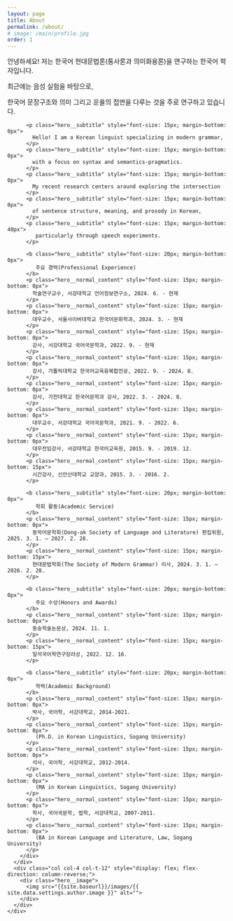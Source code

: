 ```yaml
---
layout: page
title: About
permalink: /about/
# image: /main/profile.jpg
order: 1
---
```


<div class="hero">
  <div class="container">
    <div class="row">
      <div class="col col-8 col-t-12 last-item">
        <div class="hero__content">
          <p class="hero__subtitle" style="font-size: 15px; margin-bottom: 0px">
            안녕하세요! 저는 한국어 현대문법론(통사론과 의미화용론)을 연구하는 한국어 학자입니다.
          </p>
          <p class="hero__subtitle" style="font-size: 15px; margin-bottom: 0px">
            최근에는 음성 실험을 바탕으로,
          </p>
          <p class="hero__subtitle" style="font-size: 15px; margin-bottom: 15px">
             한국어 문장구조와 의미 그리고 운율의 접면을 다루는 것을 주로 연구하고 있습니다.
          </p>

          <p class="hero__subtitle" style="font-size: 15px; margin-bottom: 0px">
            Hello! I am a Korean linguist specializing in modern grammar,
          </p>
          <p class="hero__subtitle" style="font-size: 15px; margin-bottom: 0px">
            with a focus on syntax and semantics-pragmatics.
          </p>
          <p class="hero__subtitle" style="font-size: 15px; margin-bottom: 0px">
            My recent research centers around exploring the intersection
          </p>
          <p class="hero__subtitle" style="font-size: 15px; margin-bottom: 0px">
            of sentence structure, meaning, and prosody in Korean,
          </p>
          <p class="hero__subtitle" style="font-size: 15px; margin-bottom: 40px">
             particularly through speech experiments.
          </p>

          <b class="hero__subtitle" style="font-size: 20px; margin-bottom: 0px">
             주요 경력(Professional Experience)
          </b>
          <p class="hero__normal_content" style="font-size: 15px; margin-bottom: 0px">
            학술연구교수, 서강대학교 언어정보연구소, 2024. 6. - 현재
          </p>
          <p class="hero__normal_content" style="font-size: 15px; margin-bottom: 0px">
            대우교수, 서울사이버대학교 한국어문화학과, 2024. 3. - 현재
          </p>
          <p class="hero__normal_content" style="font-size: 15px; margin-bottom: 0px">
            강사, 서강대학교 국어국문학과, 2022. 9. - 현재
          </p>
          <p class="hero__normal_content" style="font-size: 15px; margin-bottom: 0px">
            강사, 가톨릭대학교 한국어교육융복합전공, 2022. 9. - 2024. 8.
          </p>
          <p class="hero__normal_content" style="font-size: 15px; margin-bottom: 0px">
            강사, 가천대학교 한국어문학과 강사, 2022. 3. - 2024. 8.
          </p>
          <p class="hero__normal_content" style="font-size: 15px; margin-bottom: 0px">
            대우교수, 서강대학교 국어국문학과, 2021. 9. - 2022. 6.
          </p>
          <p class="hero__normal_content" style="font-size: 15px; margin-bottom: 0px">
            대우전임강사, 서강대학교 한국어교육원, 2015. 9. - 2019. 12.
          </p>
          <p class="hero__normal_content" style="font-size: 15px; margin-bottom: 15px">
            시간강사, 신안산대학교 교양과, 2015. 3. - 2016. 2.
          </p>

          <b class="hero__subtitle" style="font-size: 20px; margin-bottom: 0px">
             학회 활동(Academic Service)
          </b>
          <p class="hero__normal_content" style="font-size: 15px; margin-bottom: 0px">
            동악어문학회(Dong-ak Society of Language and Literature) 편집위원, 2025. 3. 1. – 2027. 2. 28.
          </p>
          <p class="hero__normal_content" style="font-size: 15px; margin-bottom: 15px">
            현대문법학회(The Society of Modern Grammar) 이사, 2024. 3. 1. – 2026. 2. 28.
          </p>

          <b class="hero__subtitle" style="font-size: 20px; margin-bottom: 0px">
             주요 수상(Honors and Awards)
          </b>
          <p class="hero__normal_content" style="font-size: 15px; margin-bottom: 0px">
            동숭학술논문상, 2024. 11. 1.
          </p>
          <p class="hero__normal_content" style="font-size: 15px; margin-bottom: 15px">
            일석국어학연구장려상, 2022. 12. 16.
          </p>

          <b class="hero__subtitle" style="font-size: 20px; margin-bottom: 0px">
             학력(Academic Background)
          </b>
          <p class="hero__normal_content" style="font-size: 15px; margin-bottom: 0px">
            박사, 국어학, 서강대학교, 2014-2021.
          </p>
          <p class="hero__normal_content" style="font-size: 15px; margin-bottom: 0px">
             (Ph.D. in Korean Linguistics, Sogang University)
          </p>
          <p class="hero__normal_content" style="font-size: 15px; margin-bottom: 0px">
            석사, 국어학, 서강대학교, 2012-2014.
          </p>
          <p class="hero__normal_content" style="font-size: 15px; margin-bottom: 0px">
             (MA in Korean Linguistics, Sogang University)
          </p>
          <p class="hero__normal_content" style="font-size: 15px; margin-bottom: 0px">
            학사, 국어국문학, 법학, 서강대학교, 2007-2011.
          </p>
          <p class="hero__normal_content" style="font-size: 15px; margin-bottom: 0px">
             (BA in Korean Language and Literature, Law, Sogang University)
          </p>
        </div>
      </div>
      <div class="col col-4 col-t-12" style="display: flex; flex-direction: column-reverse;">
        <div class="hero__image">
          <img src="{{site.baseurl}}/images/{{ site.data.settings.author.image }}" alt="">
        </div>
      </div>
    </div>
  </div>
</div>